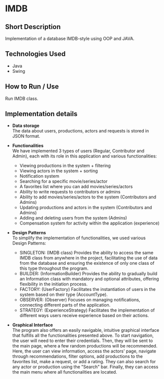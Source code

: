 # IMDB

## Short Description
Implementation of a database IMDB-style using OOP and JAVA.

## Technologies Used
  - Java
  - Swing

## How to Run / Use
  Run IMDB class.

## Implementation details
  - **Data storage**  
    The data about users, productions, actors and requests is stored in JSON format.
  - **Functionalities**  
    We have implemented 3 types of users (Regular, Contributor and Admin), each with its role in this application and various functionalities:
    - Viewing productions in the system + filtering
    - Viewing actors in the system + sorting
    - Notification system
    - Searching for a specific movie/series/actor
    - A favorites list where you can add movies/series/actors
    - Ability to write requests to contributors or admins
    - Ability to add movies/series/actors to the system (Contributors and Admins)
    - Updating productions and actors in the system (Contributors and Admins)
    - Adding and deleting users from the system (Admins)
    - Compensation system for activity within the application (experience)

  - **Design Patterns**  
    To simplify the implementation of functionalities, we used various Design Patterns:

    - SINGLETON: (IMDB class) Provides the ability to access the same IMDB 
class from anywhere in the project, facilitating the use of data from the database and ensuring the existence of only one class of this type throughout the program.
    - BUILDER: (InformationBuilder) Provides the ability to gradually build an Information class with mandatory and optional attributes, offering flexibility in the initiation process.
    - FACTORY: (UserFactory) Facilitates the instantiation of users in the system based on their type (AccountType).
    - OBSERVER: (Observer) Focuses on managing notifications, connecting different parts of the application.
    - STRATEGY: (ExperienceStrategy) Facilitates the implementation of different ways users receive experience based on their actions.

  - **Graphical Interface**  
    The program also offers an easily navigable, intuitive graphical interface that fulfills all the functionalities presented above. To start navigation, the user will need to enter their credentials. Then, they will be sent to the main page, where a few random productions will be recommended. Here, the user can view information, access the actors' page, navigate through recommendations, filter options, add productions to the favorites list, make a request, or add a rating. They can also search for any actor or production using the "Search" bar. Finally, they can access the main menu where all functionalities are located.

